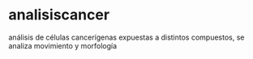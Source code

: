 # analisiscancer
análisis de células cancerígenas expuestas a distintos compuestos, se analiza movimiento y morfología
